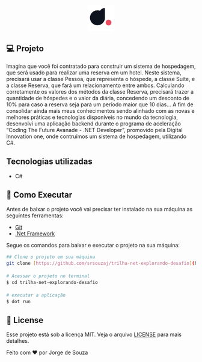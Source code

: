 <p align="center">
  <img alt="logo"  width="70px" height="70px" src=".github/logo.png" />
</p>

## **💻** Projeto

Imagina que você foi contratado para construir um sistema de hospedagem, que será usado para realizar uma reserva em um hotel. Neste sistema, precisará usar a classe Pessoa, que representa o hóspede, a classe Suíte, e a classe Reserva, que fará um relacionamento entre ambos. Calculando corretamente os valores dos métodos da classe Reserva, precisará trazer a quantidade de hóspedes e o valor da diária, concedendo um desconto de 10% para caso a reserva seja para um período maior que 10 dias...
A fim de consolidar ainda mais meus conhecimentos sendo alinhado com as novas e melhores práticas e tecnologias disponíveis no mundo da tecnologia, desenvolvi uma aplicação backend durante o programa de aceleração “Coding The Future Avanade - .NET Developer”, promovido pela Digital Innovation one, onde contruímos um sistema de hospedagem, utilizando C#.

## Tecnologias utilizadas

- C#

## **🚀** Como Executar

Antes de baixar o projeto você vai precisar ter instalado na sua máquina as seguintes ferramentas:

- [Git](https://git-scm.com/)
- [.Net Framework](https://dotnet.microsoft.com/pt-br/download/dotnet-framework)

Segue os comandos para baixar e executar o projeto na sua máquina:

```bash
## Clone o projeto em sua máquina
git clone [https://github.com/srsouzaj/trilha-net-explorando-desafio](https://github.com/srsouzaj/trilha-net-explorando-desafio

# Acessar o projeto no terminal
$ cd trilha-net-explorando-desafio

# executar a aplicação
$ dot run

```

## 📝 License

Esse projeto está sob a licença MIT. Veja o arquivo [LICENSE](https://github.com/srsouzaj/06-ignite-call/blob/master/LICENSE.md) para mais detalhes.

Feito com ❤️ por Jorge de Souza
